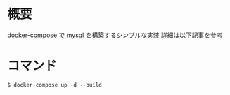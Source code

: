 # 概要

docker-compose で mysql を構築するシンプルな実装
詳細は以下記事を参考

[]()

# コマンド

```
$ docker-compose up -d --build
```
